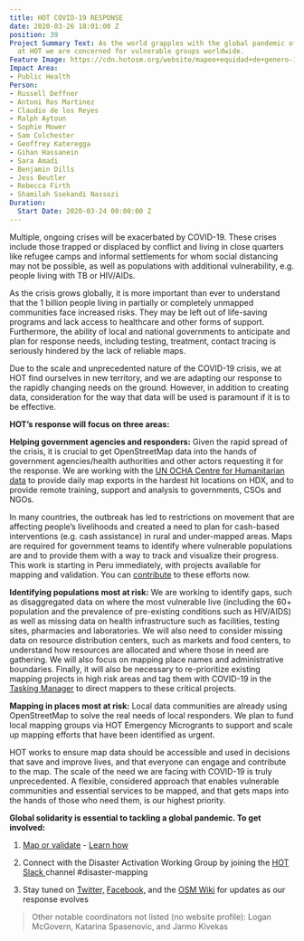 ```yaml
---
title: HOT COVID-19 RESPONSE
date: 2020-03-26 18:01:00 Z
position: 39
Project Summary Text: As the world grapples with the global pandemic of COVID-19,
  at HOT we are concerned for vulnerable groups worldwide.
Feature Image: https://cdn.hotosm.org/website/mapeo+equidad+de+genero-14-f6dc86.jpg
Impact Area:
- Public Health
Person:
- Russell Deffner
- Antoni Ros Martinez
- Claudio de los Reyes
- Ralph Aytoun
- Sophie Mower
- Sam Colchester
- Geoffrey Kateregga
- Gihan Hassanein
- Sara Amadi
- Benjamin Dills
- Jess Beutler
- Rebecca Firth
- Shamilah Ssekandi Nassozi
Duration:
  Start Date: 2020-03-24 00:00:00 Z
---
```


Multiple, ongoing crises will be exacerbated by COVID-19. These crises include those trapped or displaced by conflict and living in close quarters like refugee camps and informal settlements for whom social distancing may not be possible, as well as populations with additional vulnerability, e.g. people living with TB or HIV/AIDs.

As the crisis grows globally, it is more important than ever to understand that the 1 billion people living in partially or completely unmapped communities face increased risks. They may be left out of life-saving programs and lack access to healthcare and other forms of support. Furthermore, the ability of local and national governments to anticipate and plan for response needs, including testing, treatment, contact tracing is seriously hindered by the lack of reliable maps.

Due to the scale and unprecedented nature of the COVID-19 crisis, we at HOT find ourselves in new territory, and we are adapting our response to the rapidly changing needs on the ground. However, in addition to creating data, consideration for the way that data will be used is paramount if it is to be effective.

**HOT’s response will focus on three areas:**

**Helping government agencies and responders:** Given the rapid spread of the crisis, it is crucial to get OpenStreetMap data into the hands of government agencies/health authorities and other actors requesting it for the response. We are working with the [UN OCHA Centre for Humanitarian data](https://data.humdata.org/event/covid-19) to provide daily map exports in the hardest hit locations on HDX, and to provide remote training, support and analysis to governments, CSOs and NGOs.

In many countries, the outbreak has led to restrictions on movement that are affecting people’s livelihoods and created a need to plan for cash-based interventions (e.g. cash assistance) in rural and under-mapped areas. Maps are required for government teams to identify where vulnerable populations are and to provide them with a way to track and visualize their progress. This work is starting in Peru immediately, with projects available for mapping and validation. You can [contribute](https://tasks.hotosm.org/contribute?difficulty=ALL&campaign=COVID-19) to these efforts now.

**Identifying populations most at risk:** We are working to identify gaps, such as disaggregated data on where the most vulnerable live (including the 60\+ population and the prevalence of pre-existing conditions such as HIV/AIDS) as well as missing data on health infrastructure such as facilities, testing sites, pharmacies and laboratories. We will also need to consider missing data on resource distribution centers, such as markets and food centers, to understand how resources are allocated and where those in need are gathering. We will also focus on mapping place names and administrative boundaries. Finally, it will also be necessary to re-prioritize existing mapping projects in high risk areas and tag them with COVID-19 in the [Tasking Manager](https://tasks.hotosm.org/) to direct mappers to these critical projects.

**Mapping in places most at risk:** Local data communities are already using OpenStreetMap to solve the real needs of local responders. We plan to fund local mapping groups via HOT Emergency Microgrants to support and scale up mapping efforts that have been identified as urgent.

HOT works to ensure map data should be accessible and used in decisions that save and improve lives, and that everyone can engage and contribute to the map. The scale of the need we are facing with COVID-19 is truly unprecedented. A flexible, considered approach that enables vulnerable communities and essential services to be mapped, and that gets maps into the hands of those who need them, is our highest priority.

**Global solidarity is essential to tackling a global pandemic. To get involved:**

1. [Map or validate](https://tasks.hotosm.org/contribute?difficulty=ALL&campaign=COVID-19) - [Learn how](https://learnosm.org/)

2. Connect with the Disaster Activation Working Group by joining the [HOT Slack ](http://slack.hotosm.org/)channel #disaster-mapping

3. Stay tuned on [Twitter,](https://twitter.com/hotosm) [Facebook,](https://www.facebook.com/hotosm/) and the [OSM Wiki](https://wiki.openstreetmap.org/wiki/COVID19) for updates as our response evolves

> Other notable coordinators not listed (no website profile): Logan McGovern, Katarina Spasenovic, and Jarmo Kivekas